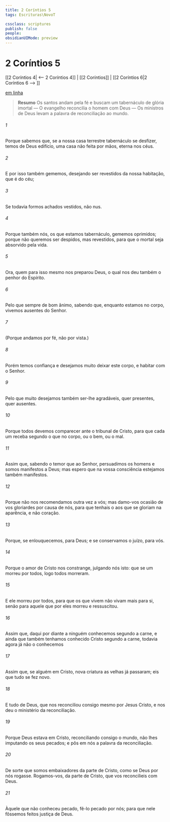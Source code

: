 ```yaml
---
title: 2 Coríntios 5
tags: Escrituras\NovoT

cssclass: scriptures
publish: false
people:
obsidianUIMode: preview
---
```


# 2 Coríntios 5
[[2 Coríntios 4| <-- 2 Coríntios 4]] | [[2 Coríntios]] | [[2 Coríntios 6|2 Coríntios 6 --> ]]

[em linha](https://churchofjesuschrist.org/study/scriptures/nt/2-cor/5?lang=por)

> __Resumo__
Os santos andam pela fé e buscam um tabernáculo de glória imortal — O evangelho reconcilia o homem com Deus — Os ministros de Deus levam a palavra de reconciliação ao mundo.

###### 1 
Porque sabemos que, se a nossa casa terrestre  tabernáculo se desfizer, temos de Deus  edifício, uma casa não feita por mãos, eterna nos céus.

###### 2 
E por isso também gememos, desejando ser revestidos da nossa habitação, que é do céu;

###### 3 
Se todavia formos achados vestidos,  não nus.

###### 4 
Porque também nós, os que estamos  tabernáculo, gememos oprimidos; porque não queremos ser despidos, mas revestidos, para que o mortal seja absorvido pela vida.

###### 5 
Ora, quem para isso mesmo nos preparou  Deus, o qual nos deu também o penhor do Espírito.

###### 6 
Pelo que  sempre de bom ânimo, sabendo que, enquanto estamos no corpo, vivemos ausentes do Senhor.

###### 7 
(Porque andamos por fé,  não por vista.)

###### 8 
Porém temos confiança e desejamos muito deixar este corpo, e habitar com o Senhor.

###### 9 
Pelo que muito desejamos também ser-lhe agradáveis, quer presentes, quer ausentes.

###### 10 
Porque todos devemos comparecer ante o tribunal de Cristo, para que cada um receba segundo o que  no corpo, ou o bem, ou o mal.

###### 11 
Assim que, sabendo o temor que  ao Senhor, persuadimos os homens  e somos manifestos a Deus; mas espero que na vossa consciência estejamos também manifestos.

###### 12 
Porque não nos recomendamos outra vez a vós; mas damo-vos ocasião de vos gloriardes por causa de nós, para que tenhais o  aos que se gloriam na aparência, e não  coração.

###### 13 
Porque, se enlouquecemos,  para Deus; e se conservamos o juízo,  para vós.

###### 14 
Porque o amor de Cristo nos constrange, julgando nós isto: que se um morreu por todos, logo todos morreram.

###### 15 
E ele morreu por todos, para que os que vivem não vivam mais para si, senão para aquele que por eles morreu e ressuscitou.

###### 16 
Assim que, daqui por diante a ninguém conhecemos segundo a carne, e ainda que também tenhamos conhecido Cristo segundo a carne, todavia agora já não o conhecemos 

###### 17 
Assim que, se alguém  em Cristo, nova criatura  as  velhas já passaram; eis que tudo se fez novo.

###### 18 
E tudo  de Deus, que nos reconciliou consigo mesmo por Jesus Cristo, e nos deu o ministério da reconciliação.

###### 19 
Porque Deus estava em Cristo, reconciliando consigo o mundo, não lhes imputando os seus pecados; e pôs em nós a palavra da reconciliação.

###### 20 
De sorte que somos embaixadores da parte de Cristo, como se Deus por nós rogasse. Rogamos-vos,  da parte de Cristo, que vos reconcilieis com Deus.

###### 21 
Àquele que não conheceu pecado, fê-lo pecado por nós; para que nele fôssemos feitos justiça de Deus.

